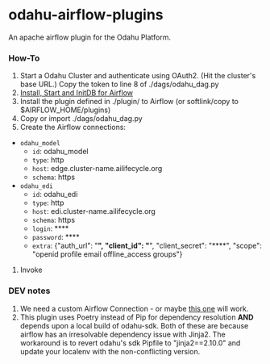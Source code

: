 # odahu-airflow-plugins

An apache airflow plugin for the Odahu Platform.

### How-To 

1. Start a Odahu Cluster and authenticate using OAuth2. (Hit the cluster's base URL.) Copy the token to line 8 of ./dags/odahu_dag.py
1. [Install, Start and InitDB for Airflow](https://airflow.apache.org/installation.html)  
1. Install the plugin defined in ./plugin/ to Airflow (or softlink/copy to $AIRFLOW_HOME/plugins)
1. Copy or import ./dags/odahu_dag.py
1. Create the Airflow connections:
* `odahu_model`
    * `id`: odahu_model
    * `type`: http
    * `host`: edge.cluster-name.ailifecycle.org
    * `schema`: https
* `odahu_edi`
    * `id`: odahu_edi
    * `type`: http
    * `host`: edi.cluster-name.ailifecycle.org
    * `schema`: https
    * `login`: ****
    * `password`: ****
    * `extra`: {"auth_url": "****", "client_id": "****", "client_secret": "****", "scope": "openid profile email offline_access groups"}

1. Invoke

### DEV notes

1. We need a custom Airflow Connection - or maybe [this one](https://github.com/eliiza/airflow-oauth2) will work.
1. This plugin uses Poetry instead of Pip for dependency resolution **AND** depends upon a local build of odahu-sdk. Both of these are because airflow has an irresolvable dependency issue with Jinja2. The workaround is to revert odahu's sdk Pipfile to "jinja2==2.10.0" and update your localenv with the non-conflicting version. 
